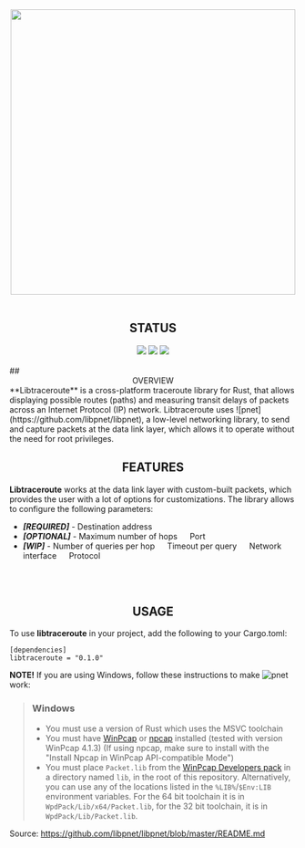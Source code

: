 <div align="center"><img src="https://user-images.githubusercontent.com/45048351/87528259-f8834280-c695-11ea-9886-5a0d60b4c977.png" width=500/> </div>

<br/>

## <div align="center"> STATUS </div>
<div align="center"> 
<span margin=15><img src=https://img.shields.io/github/workflow/status/ilyagrishkov/libtraceroute/Rust?style=for-the-badge&logo=appveyor/></span>
<span margin=15><img src=https://img.shields.io/github/license/ilyagrishkov/libtraceroute?style=for-the-badge&logo=appveyor/></span>
<span margin=15><img src=https://img.shields.io/badge/Rust-1.44.1-orange?style=for-the-badge&logo=appveyor/></span>
 
</div>

<br/>
## <div align="center"> OVERVIEW </div>
**Libtraceroute** is a cross-platform traceroute library for Rust, that allows displaying possible routes (paths) and measuring transit delays of packets across an Internet Protocol (IP) network. Libtraceroute uses ![pnet](https://github.com/libpnet/libpnet), a low-level networking library, to send and capture packets at the  data link layer, which allows it to operate without the need for root privileges. 


<br/>

## <div align="center"> FEATURES </div>
**Libtraceroute** works at the data link layer with custom-built packets, which provides the user with a lot of options for customizations. The library allows to configure the following parameters:  
- **_[REQUIRED]_** - Destination address    
- **_[OPTIONAL]_** -  Maximum number of hops &emsp; Port &emsp;  
- **_[WIP]_** - Number of queries per hop &emsp; Timeout per query &emsp; Network interface &emsp; Protocol

<br/><br/>

## <div align="center"> USAGE </div>

To use **libtraceroute** in your project, add the following to your Cargo.toml:

```
[dependencies]
libtraceroute = "0.1.0"
```

**NOTE!** If you are using Windows, follow these instructions to make ![pnet](https://github.com/libpnet/libpnet) work:
> ### Windows
> * You must use a version of Rust which uses the MSVC toolchain
> * You must have [WinPcap](https://www.winpcap.org/) or [npcap](https://nmap.org/npcap/) installed
>   (tested with version WinPcap 4.1.3) (If using npcap, make sure to install with the "Install Npcap in WinPcap API-compatible Mode")
> * You must place `Packet.lib` from the [WinPcap Developers pack](https://www.winpcap.org/devel.htm)
>   in a directory named `lib`, in the root of this repository. Alternatively, you can use any of the
>   locations listed in the `%LIB%`/`$Env:LIB` environment variables. For the 64 bit toolchain it is
>   in `WpdPack/Lib/x64/Packet.lib`, for the 32 bit toolchain, it is in `WpdPack/Lib/Packet.lib`.
  
Source: https://github.com/libpnet/libpnet/blob/master/README.md
<div align="center">
</div>
